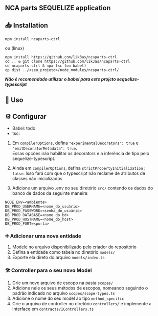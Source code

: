 ## NCA parts SEQUELIZE application
## 📥 Installation 
```
npm install ncaparts-ctrl
```
ou (linux)
```
npm install https://github.com/lik3as/ncaparts-ctrl
cd .. & git clone https://github.com/lik3as/ncaparts-ctrl
cd ncaparts-ctrl & npx tsc (ou babel)
cp dist ../<seu_projeto>/node_modules/ncaparts-ctrl/ 
```
***Não é recomendado utilizar o babel para este projeto sequelize-typescript***

## 🚀 Uso 
## ⚙ Configurar
- Babel: todo
- tsc:
1. Em ```compilerOptions```, defina ```"experimentalDecorators": true``` e ```"emitDecoratorMetadata": true```.<br>Essas opções irão habilitar os decorators e a inferência de tipo pelo sequelize-typescript.

2. Ainda em ```compilerOptions```, defina ```strictPropertyInitialization: false```.
Isso fará com que o typescript não reclame de atributos de classes não inicializados.

3. Adicione um arquivo .env no seu diretório ```src/``` contendo os dados do banco de dados da seguinte maneira:

```
NODE_ENV=<ambiente>
DB_PROD_USERNAME=<nome_do_usuário>
DB_PROD_PASSWORD=<senha_do_usuário>
DB_PROD_DATABASE=<nome_do_bd>
DB_PROD_HOSTNAME=<nome_do_host>
DB_PROD_PORT=<porta>
```

### ➕ Adicionar uma nova entidade
1. Modele no arquivo disponibilizado pelo criador do repositório
2. Defina a entidade como tabela no diretório ```models/```
3. Exporte ela direto do arquivo ```models/index.ts```

### 🛠 Controller para o seu novo Model
1. Crie um novo arquivo de escopo na pasta ```scopes/```
2. Adicione nele os seus métodos de escopos, nomeando seguindo o padrão indicado no arquivo ```scopes/scope-types.ts```
3. Adicione o nome do seu model ao tipo ```method_specific```
4. Crie o arquivo de controller no diretório ```controllers/``` e implemente a interface em ```contracts/IControllers.ts```
